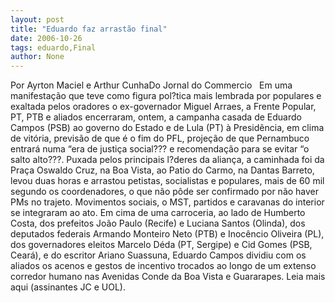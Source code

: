 ```yaml
---
layout: post
title: "Eduardo faz arrastão final"
date: 2006-10-26
tags: eduardo,Final
author: None
---
```

Por Ayrton Maciel e Arthur CunhaDo Jornal do Commercio
&nbsp;
Em uma manifestação que teve como figura pol?tica mais lembrada por populares e exaltada pelos oradores o ex-governador Miguel Arraes, a Frente Popular, PT, PTB e aliados encerraram, ontem, a campanha casada de Eduardo Campos (PSB) ao governo do Estado e de Lula (PT) à Presidência, em clima de vitória, previsão de que é o fim do PFL, projeção de que Pernambuco entrará numa “era de justiça social??? e recomendação para se evitar “o salto alto???. 
Puxada pelos principais l?deres da aliança, a caminhada foi da Praça Oswaldo Cruz, na Boa Vista, ao Patio do Carmo,
 na Dantas Barreto, levou duas horas e arrastou petistas, socialistas e populares, mais de 60 mil segundo os coordenadores, o que não pôde ser confirmado por não haver PMs no trajeto. Movimentos sociais, o MST, partidos e caravanas do interior se integraram ao ato. 
Em cima de uma carroceria, ao lado de Humberto Costa, dos prefeitos João Paulo (Recife) e Luciana Santos (Olinda), dos deputados federais Armando Monteiro Neto (PTB) e Inocêncio Oliveira (PL), dos governadores eleitos Marcelo Déda (PT, Sergipe) e Cid Gomes (PSB, Ceará), e do escritor Ariano Suassuna, Eduardo Campos dividiu com os aliados os acenos e gestos de incentivo trocados ao longo de um extenso corredor humano nas Avenidas Conde da Boa Vista e Guararapes. 
Leia mais aqui (assinantes JC e UOL). 
